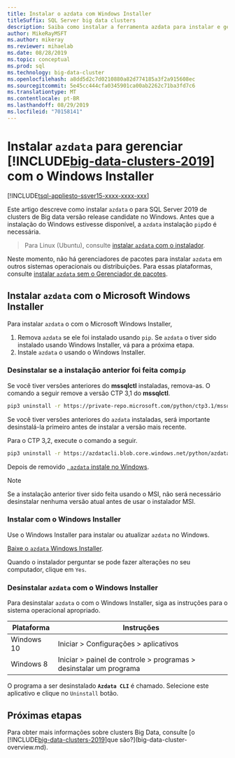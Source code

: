```yaml
---
title: Instalar o azdata com Windows Installer
titleSuffix: SQL Server big data clusters
description: Saiba como instalar a ferramenta azdata para instalar e gerenciar [!INCLUDE[big-data-clusters-2019](../includes/ssbigdataclusters-ver15.md)] o (versão prévia) com o instalador.
author: MikeRayMSFT
ms.author: mikeray
ms.reviewer: mihaelab
ms.date: 08/28/2019
ms.topic: conceptual
ms.prod: sql
ms.technology: big-data-cluster
ms.openlocfilehash: a8dd5d2c7d0210880a82d774185a3f2a915608ec
ms.sourcegitcommit: 5e45cc444cfa0345901ca00ab2262c71ba3fd7c6
ms.translationtype: MT
ms.contentlocale: pt-BR
ms.lasthandoff: 08/29/2019
ms.locfileid: "70158141"
---
```

# <a name="install-azdata-to-manage-includebig-data-clusters-2019includesssbigdataclusters-ss-novermd-with-windows-installer"></a>Instalar `azdata` para gerenciar [!INCLUDE[big-data-clusters-2019](../includes/ssbigdataclusters-ss-nover.md)] com o Windows Installer

[!INCLUDE[tsql-appliesto-ssver15-xxxx-xxxx-xxx](../includes/tsql-appliesto-ssver15-xxxx-xxxx-xxx.md)]

Este artigo descreve como instalar `azdata` o para SQL Server 2019 de clusters de Big data versão release candidate no Windows. Antes que a instalação do Windows estivesse disponível, a `azdata` instalação `pip`do é necessária.

>Para Linux (Ubuntu), consulte [instalar `azdata` com o instalador](./deploy-install-azdata-linux-package.md).

Neste momento, não há gerenciadores de pacotes para instalar `azdata` em outros sistemas operacionais ou distribuições. Para essas plataformas, consulte [instalar `azdata` sem o Gerenciador de pacotes](./deploy-install-azdata.md).

## <a name="install-azdata-with-the-microsoft-windows-installer"></a>Instalar `azdata` com o Microsoft Windows Installer

Para instalar `azdata` o com o Microsoft Windows Installer,

1. Remova `azdata` se ele foi instalado usando `pip`. Se `azdata` o tiver sido instalado usando Windows Installer, vá para a próxima etapa.
1. Instale `azdata` o usando o Windows Installer.

### <a name="uninstall-if-previous-installation-done-with-pip"></a>Desinstalar se a instalação anterior foi feita com`pip`

Se você tiver versões anteriores do **mssqlctl** instaladas, remova-as. O comando a seguir remove a versão CTP 3,1 do **mssqlctl**.

   ```bash
   pip3 uninstall -r https://private-repo.microsoft.com/python/ctp3.1/mssqlctl/requirements.txt
   ```

Se você tiver versões anteriores do `azdata` instaladas, será importante desinstalá-la primeiro antes de instalar a versão mais recente.

   Para o CTP 3,2, execute o comando a seguir.

   ```bash
   pip3 uninstall -r https://azdatacli.blob.core.windows.net/python/azdata/2019-ctp3.2/requirements.txt
   ```

Depois de removido [, `azdata` instale no Windows](#install-azdata-windows).

>[!NOTE]
>Se a instalação anterior tiver sido feita usando o MSI, não será necessário desinstalar nenhuma versão atual antes de usar o instalador MSI.

### <a id="install-azdata-windows"></a>Instalar com o Windows Installer

Use o Windows Installer para instalar ou atualizar `azdata` no Windows.

[Baixe o `azdata` Windows Installer](http://aka.ms/azdata-msi).

Quando o instalador perguntar se pode fazer alterações no seu computador, clique em `Yes`.

### <a name="uninstall-azdata-with-windows-installer"></a>Desinstalar `azdata` com o Windows Installer

Para desinstalar `azdata` o com o Windows Installer, siga as instruções para o sistema operacional apropriado.

| Plataforma      | Instruções                                           |
| ------------- |--------------------------------------------------------|
| Windows 10    | Iniciar > Configurações > aplicativos                                |
| Windows 8     | Iniciar > painel de controle > programas > desinstalar um programa |

O programa a ser desinstalado **`Azdata CLI`** é chamado. Selecione este aplicativo e clique no `Uninstall` botão.

## <a name="next-steps"></a>Próximas etapas

Para obter mais informações sobre clusters Big Data, consulte [o [!INCLUDE[big-data-clusters-2019](../includes/ssbigdataclusters-ver15.md)]que são?](big-data-cluster-overview.md).
